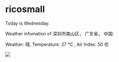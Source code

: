 # ricosmall

Today is Wednesday.

Weather infomation of 深圳市南山区， 广东省， 中国: 

Weather: 晴, Temperature: 27 ℃ , Air Index: 50 优

<img src="https://github-readme-stats.vercel.app/api?username=ricosmall&show_icons=true" />
